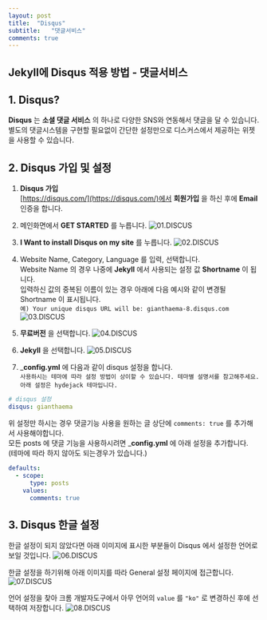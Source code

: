 ```yaml
---
layout: post
title:  "Disqus"
subtitle:   "댓글서비스"
comments: true
---
```


## __Jekyll에 Disqus 적용 방법 - 댓글서비스__

## __1. Disqus?__

__Disqus__ 는 __소셜 댓글 서비스__ 의 하나로 다양한 SNS와 연동해서 댓글을 달 수 있습니다.  
별도의 댓글시스템을 구현할 필요없이 간단한 설정만으로 디스커스에서 제공하는 위젯을 사용할 수 있습니다.


## __2. Disqus 가입 및 설정__

1. __Disqus 가입__  
    [https://disqus.com/](https://disqus.com/)에서 __회원가입__ 을 하신 후에 __Email__ 인증을 합니다.  
    
2. 메인화면에서 __GET STARTED__ 를 누릅니다.
![01.DISCUS](/assets/img/posts/2019-10-01-DISCUS/01.DISCUS.png) 

3. __I Want to install Disqus on my site__ 를 누릅니다.
![02.DISCUS](/assets/img/posts/2019-10-01-DISCUS/02.DISCUS.png) 
 
4. Website Name, Category, Language 를 입력, 선택합니다.  
   Website Name 의 경우 나중에 __Jekyll__ 에서 사용되는 설정 값 __Shortname__ 이 됩니다.  
   입력하신 값의 중복된 이름이 있는 경우 아래에 다음 예시와 같이 변경될 Shortname 이 표시됩니다.  
   `예) Your unique disqus URL will be: gianthaema-8.disqus.com`
![03.DISCUS](/assets/img/posts/2019-10-01-DISCUS/03.DISCUS.png) 

5. __무료버전__ 을 선택합니다.
![04.DISCUS](/assets/img/posts/2019-10-01-DISCUS/04.DISCUS.png) 

6. __Jekyll__ 을 선택합니다.
![05.DISCUS](/assets/img/posts/2019-10-01-DISCUS/05.DISCUS.png) 

7. ___config.yml__ 에 다음과 같이 disqus 설정을 합니다.  
`사용하시는 테마에 따라 설정 방법이 상이할 수 있습니다. 테마별 설명서를 참고해주세요. 아래 설정은 hydejack 테마입니다.`
```yaml
# disqus 설정
disqus: gianthaema
```
위 설정만 하시는 경우 댓글기능 사용을 원하는 글 상단에 `comments: true` 를 추가해서 사용해야합니다.  
모든 posts 에 댓글 기능을 사용하시려면 ___config.yml__ 에 아래 설정을 추가합니다.   
(테마에 따라 하지 않아도 되는경우가 있습니다.)
```yaml
defaults:
  - scope:
      type: posts
    values:
      comments: true
```


## __3. Disqus 한글 설정__

한글 설정이 되지 않았다면 아래 이미지에 표시한 부분들이 Disqus 에서 설정한 언어로 보일 것입니다.
![06.DISCUS](/assets/img/posts/2019-10-01-DISCUS/06.DISCUS.png) 

한글 설정을 하기위해 아래 이미지를 따라 General 설정 페이지에 접근합니다.
![07.DISCUS](/assets/img/posts/2019-10-01-DISCUS/07.DISCUS.png) 

언어 설정을 찾아 크롬 개발자도구에서 아무 언어의 `value` 를 `"ko"` 로 변경하신 후에 선택하여 저장합니다.
![08.DISCUS](/assets/img/posts/2019-10-01-DISCUS/08.DISCUS.png) 






